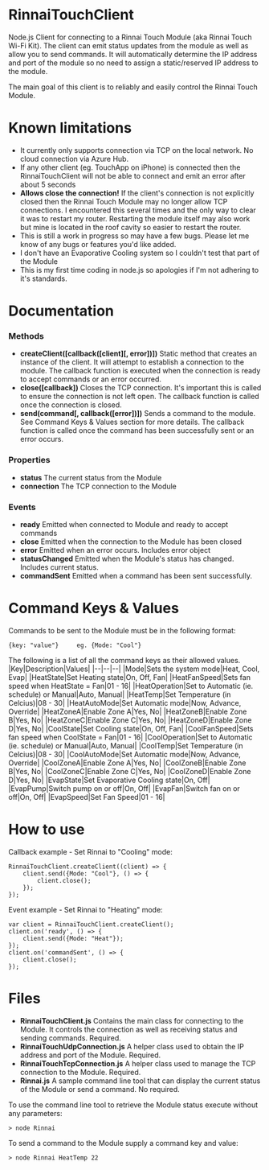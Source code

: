 # RinnaiTouchClient
Node.js Client for connecting to a Rinnai Touch Module (aka Rinnai Touch Wi-Fi Kit). The client can emit status updates from the module as well as allow you to send commands. It will automatically determine the IP address and port of the module so no need to assign a static/reserved IP address to the module.

The main goal of this client is to reliably and easily control the Rinnai Touch Module.

# Known limitations
 - It currently only supports connection via TCP on the local network. No cloud connection via Azure Hub.
 - If any other client (eg. TouchApp on iPhone) is connected then the RinnaiTouchClient will not be able to connect and emit an error after about 5 seconds
 - **Allows close the connection!**  If the client's connection is not explicitly closed then the Rinnai Touch Module may no longer allow TCP connections. I encountered this several times and the only way to clear it was to restart my router. Restarting the module itself may also work but mine is located in the roof cavity so easier to restart the router.
 - This is still a work in progress so may have a few bugs. Please let me know of any bugs or features you'd like added.
 - I don't have an Evaporative Cooling system so I couldn't test that part of the Module
 - This is my first time coding in node.js so apologies if I'm not adhering to it's standards. 

# Documentation
### Methods
- **createClient([callback([client][, error])])**
Static method that creates an instance of the client. It will attempt to establish a connection to the module. The callback function is executed when the connection is ready to accept commands or an error occurred.
- **close([callback])**
Closes the TCP connection. It's important this is called to ensure the connection is not left open.  The callback function is called once the connection is closed.
- **send(command[, callback([error])])**
Sends a command to the module. See Command Keys & Values section for more details. The callback function is called once the command has been successfully sent or an error occurs.
### Properties
- **status**
The current status from the Module
- **connection**
The TCP connection to the Module
### Events
 - **ready**
 Emitted when connected to Module and ready to accept commands
 - **close**
 Emitted when the connection to the Module has been closed
 - **error**
 Emitted when an error occurs. Includes error object
 - **statusChanged**
 Emitted when the Module's status has changed. Includes current status.
 - **commandSent**
 Emitted when a command has been sent successfully.

# Command Keys & Values
Commands to be sent to the Module must be in the following format:

    {key: "value"}     eg. {Mode: "Cool"}

The following is a list of all the command keys as their allowed values.
|Key|Description|Values|
|--|--|--|
|Mode|Sets the system mode|Heat, Cool, Evap|
|HeatState|Set Heating state|On, Off, Fan|
|HeatFanSpeed|Sets fan speed when HeatState = Fan|01 - 16|
|HeatOperation|Set to Automatic (ie. schedule) or Manual|Auto, Manual|
|HeatTemp|Set Temperature (in Celcius)|08 - 30|
|HeatAutoMode|Set Automatic mode|Now, Advance, Override|
|HeatZoneA|Enable Zone A|Yes, No|
|HeatZoneB|Enable Zone B|Yes, No|
|HeatZoneC|Enable Zone C|Yes, No|
|HeatZoneD|Enable Zone D|Yes, No|
|CoolState|Set Cooling state|On, Off, Fan|
|CoolFanSpeed|Sets fan speed when CoolState = Fan|01 - 16|
|CoolOperation|Set to Automatic (ie. schedule) or Manual|Auto, Manual|
|CoolTemp|Set Temperature (in Celcius)|08 - 30|
|CoolAutoMode|Set Automatic mode|Now, Advance, Override|
|CoolZoneA|Enable Zone A|Yes, No|
|CoolZoneB|Enable Zone B|Yes, No|
|CoolZoneC|Enable Zone C|Yes, No|
|CoolZoneD|Enable Zone D|Yes, No|
|EvapState|Set Evaporative Cooling state|On, Off|
|EvapPump|Switch pump on or off|On, Off|
|EvapFan|Switch fan on or off|On, Off|
|EvapSpeed|Set Fan Speed|01 - 16|



# How to use

Callback example - Set Rinnai to "Cooling" mode:

    RinnaiTouchClient.createClient((client) => {
        client.send({Mode: "Cool"}, () => {
            client.close();
        });
    });

Event example - Set Rinnai to "Heating" mode:

    var client = RinnaiTouchClient.createClient();
    client.on('ready', () => {
        client.send({Mode: "Heat"});
    });
    client.on('commandSent', () => {
        client.close();
    });

# Files

 - **RinnaiTouchClient.js**
Contains the main class for connecting to the Module. It controls the connection as well as receiving status and sending commands.
Required.
 - **RinnaiTouchUdpConnection.js**
A helper class used to obtain the IP address and port of the Module.
Required.
- **RinnaiTouchTcpConnection.js**
A helper class used to manage the TCP connection to the Module.
Required.
- **Rinnai.js**
A sample command line tool that can display the current status of the Module or send a command.
No required.

To use the command line tool to retrieve the Module status execute without any parameters:

    > node Rinnai 

To send a command to the Module supply a command key and value:

    > node Rinnai HeatTemp 22
